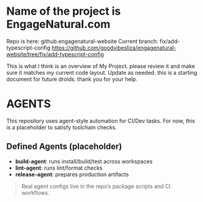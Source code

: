 # Name of the project is EngageNatural.com
Repo is here: github.engagenatural-website
Current branch: fix/add-typescript-config
https://github.com/goodvibesliza/engagenatural-website/tree/fix/add-typescript-config

This is what I think is an overview of My Project. please review it and make sure it matches my current code layout.  Update as needed.  this is a starting document for future droids.  thank you for your help.
# AGENTS

This repository uses agent-style automation for CI/Dev tasks.
For now, this is a placeholder to satisfy toolchain checks.

## Defined Agents (placeholder)
- **build-agent**: runs install/build/test across workspaces
- **lint-agent**: runs lint/format checks
- **release-agent**: prepares production artifacts

> Real agent configs live in the repo’s package scripts and CI workflows.
